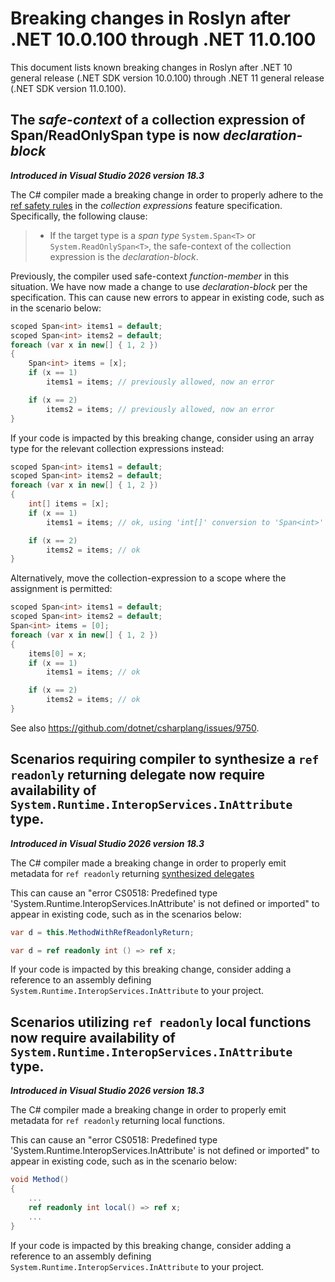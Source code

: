 # Breaking changes in Roslyn after .NET 10.0.100 through .NET 11.0.100

This document lists known breaking changes in Roslyn after .NET 10 general release (.NET SDK version 10.0.100) through .NET 11 general release (.NET SDK version 11.0.100).

## The *safe-context* of a collection expression of Span/ReadOnlySpan type is now *declaration-block*

***Introduced in Visual Studio 2026 version 18.3***

The C# compiler made a breaking change in order to properly adhere to the [ref safety rules](https://github.com/dotnet/csharplang/blob/main/proposals/csharp-12.0/collection-expressions.md#ref-safety) in the *collection expressions* feature specification. Specifically, the following clause:

> * If the target type is a *span type* `System.Span<T>` or `System.ReadOnlySpan<T>`, the safe-context of the collection expression is the *declaration-block*.

Previously, the compiler used safe-context *function-member* in this situation. We have now made a change to use *declaration-block* per the specification. This can cause new errors to appear in existing code, such as in the scenario below:

```cs
scoped Span<int> items1 = default;
scoped Span<int> items2 = default;
foreach (var x in new[] { 1, 2 })
{
    Span<int> items = [x];
    if (x == 1)
        items1 = items; // previously allowed, now an error

    if (x == 2)
        items2 = items; // previously allowed, now an error
}
```

If your code is impacted by this breaking change, consider using an array type for the relevant collection expressions instead:

```cs
scoped Span<int> items1 = default;
scoped Span<int> items2 = default;
foreach (var x in new[] { 1, 2 })
{
    int[] items = [x];
    if (x == 1)
        items1 = items; // ok, using 'int[]' conversion to 'Span<int>'

    if (x == 2)
        items2 = items; // ok
}
```

Alternatively, move the collection-expression to a scope where the assignment is permitted:
```cs
scoped Span<int> items1 = default;
scoped Span<int> items2 = default;
Span<int> items = [0];
foreach (var x in new[] { 1, 2 })
{
    items[0] = x;
    if (x == 1)
        items1 = items; // ok

    if (x == 2)
        items2 = items; // ok
}
```

See also https://github.com/dotnet/csharplang/issues/9750.


## Scenarios requiring compiler to synthesize a `ref readonly` returning delegate now require availability of `System.Runtime.InteropServices.InAttribute` type.

***Introduced in Visual Studio 2026 version 18.3***

The C# compiler made a breaking change in order to properly emit metadata for `ref readonly` returning
[synthesized delegates](https://github.com/dotnet/csharplang/blob/main/proposals/csharp-10.0/lambda-improvements.md#delegate-types)

This can cause an "error CS0518: Predefined type 'System.Runtime.InteropServices.InAttribute' is not defined or imported"
to appear in existing code, such as in the scenarios below:

```cs
var d = this.MethodWithRefReadonlyReturn;
```

```cs
var d = ref readonly int () => ref x;
```

If your code is impacted by this breaking change, consider adding a reference to an assembly defining `System.Runtime.InteropServices.InAttribute` 
to your project.

## Scenarios utilizing `ref readonly` local functions now require availability of `System.Runtime.InteropServices.InAttribute` type.

***Introduced in Visual Studio 2026 version 18.3***

The C# compiler made a breaking change in order to properly emit metadata for `ref readonly` returning local functions.

This can cause an "error CS0518: Predefined type 'System.Runtime.InteropServices.InAttribute' is not defined or imported"
to appear in existing code, such as in the scenario below:

```cs
void Method()
{
    ...
    ref readonly int local() => ref x;
    ...
}
```

If your code is impacted by this breaking change, consider adding a reference to an assembly defining `System.Runtime.InteropServices.InAttribute` 
to your project.

